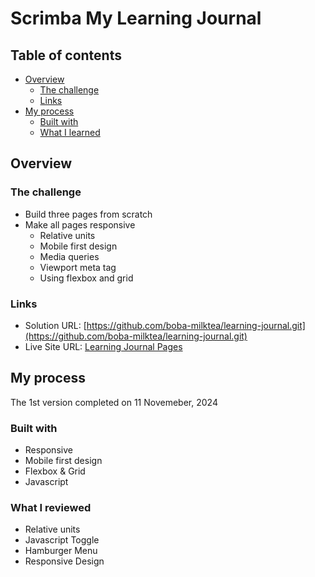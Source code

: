 # Scrimba My Learning Journal

## Table of contents

- [Overview](#overview)
  - [The challenge](#the-challenge)
  - [Links](#links)
- [My process](#my-process)
  - [Built with](#built-with)
  - [What I learned](#what-i-learned)


## Overview

### The challenge

- Build three pages from scratch 
- Make all pages responsive 
  - Relative units 
  - Mobile first design
  - Media queries 
  - Viewport meta tag
  - Using flexbox and grid


### Links

- Solution URL: [https://github.com/boba-milktea/learning-journal.git](https://github.com/boba-milktea/learning-journal.git)
- Live Site URL: [Learning Journal Pages](https://larning-journal-boba.netlify.app)

## My process

The 1st version completed on 11 Novemeber, 2024


### Built with

- Responsive
- Mobile first design
- Flexbox & Grid
- Javascript

### What I reviewed

-  Relative units
-  Javascript Toggle
-  Hamburger Menu
-  Responsive Design
 
 
